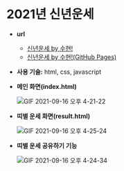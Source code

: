# 2021년 신년운세

- **url**

    - [신년운세 by 수현!](https://new-year.spartacodingclub.kr/DvJ5GKwKhCfZ/index.html)
    - [신년운세 by 수현!(GitHub Pages)](https://kim-soohyeon.github.io/new-year/)

- **사용 기술:** html, css, javascript
- **메인 화면(index.html)**

    ![GIF 2021-09-16 오후 4-21-22](https://user-images.githubusercontent.com/59382707/133569182-a2fd7bc2-0c19-45fa-b3bc-c45a3f057322.gif)

- **띠별 운세 화면(result.html)**

    ![GIF 2021-09-16 오후 4-25-24](https://user-images.githubusercontent.com/59382707/133569190-ae8577f4-36ef-4d33-8d3d-2c87f7551b58.gif)

- **띠별 운세 공유하기 기능**

    ![GIF 2021-09-16 오후 4-24-34](https://user-images.githubusercontent.com/59382707/133569194-c475dff0-7128-4359-94c6-c92bba24230a.gif)
